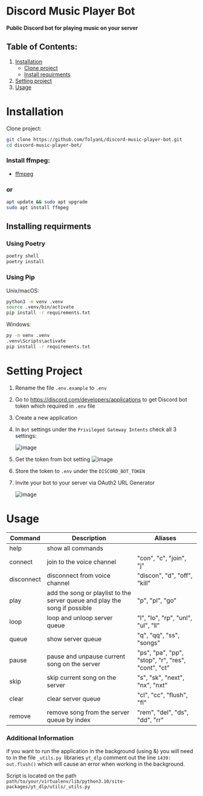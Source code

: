 # Discord Music Player Bot
**Public Discord bot for playing music on your server**

## Table of Contents:
1. [Installation](#installation)
    - [Clone project](#installation)
    - [Install requirments](#installing-requirments)
2. [Setting project](#setting-project)
3. [Usage](#usage)

# Installation
Clone project:
```sh
git clone https://github.com/TolyanL/discord-music-player-bot.git
cd discord-music-player-bot/
```
### Install ffmpeg:
* [ffmpeg](https://johnvansickle.com/ffmpeg/)

### or

```sh
apt update && sudo apt upgrade
sudo apt install ffmpeg
```

## Installing requirments

### Using Poetry
```sh
poetry shell
poetry install
```

### Using Pip
Unix/macOS:
```sh
python3 -m venv .venv
source .venv/bin/activate
pip install -r requirements.txt
```

Windows:
```sh
py -m venv .venv
.venv\Scripts\activate
pip install -r requirements.txt
```
# Setting Project
1. Rename the file `.env.example` to `.env`
2. Go to https://discord.com/developers/applications to get Discord bot token which required in `.env` file
3. Create a new application
4. In `Bot` settings under the `Privileged Gateway Intents` check all 3 settings:

    ![image](https://i.imgur.com/lHhFrfs.png)
5. Get the token from bot setting
    ![image](https://user-images.githubusercontent.com/89479282/205949161-4b508c6d-19a7-49b6-b8ed-7525ddbef430.png)
6. Store the token to `.env` under the `DISCORD_BOT_TOKEN`
7. Invite your bot to your server via OAuth2 URL Generator

   ![image](https://user-images.githubusercontent.com/89479282/205949600-0c7ddb40-7e82-47a0-b59a-b089f929d177.png)

# Usage
| Command | Description | Aliases |
| ------ | ------ | ------ |
| help | show all commands |  |
| connect | join to the voice channel | "con", "c", "join", "j" |
| disconnect | disconnect from voice channel | "discon", "d", "off", "kill" |
| play | add the song or playlist to the server queue and play the song if possible | "p", "pl", "go" |
| loop | loop and unloop server queue | "l", "lo", "rp", "unl", "ul", "ll" |
| queue | show server queue | "q", "qq", "ss", "songs" |
| pause | pause and unpause current song on the server | "ps", "pa", "pp", "stop", "r", "res", "cont", "ct" |
| skip | skip current song on the server | "s", "sk", "next", "nx", "nxt" |
| clear | clear server queue | "cl", "cc", "flush", "fl" |
| remove | remove song from the server queue by index | "rem", "del", "ds", "dd", "rr" |

### Additional Information
if you want to run the application in the background (using &) you will need to in the file `_utils.py `libraries `yt_dlp` comment out the line `1439: out.flush()` which will cause an error when working in the background.

Script is located on the path `path/to/your/virtualenv/lib/python3.10/site-packages/yt_dlp/utils/_utils.py`
